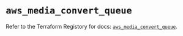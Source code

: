 # `aws_media_convert_queue`

Refer to the Terraform Registory for docs: [`aws_media_convert_queue`](https://registry.terraform.io/providers/hashicorp/aws/3.76.1/docs/resources/media_convert_queue).
